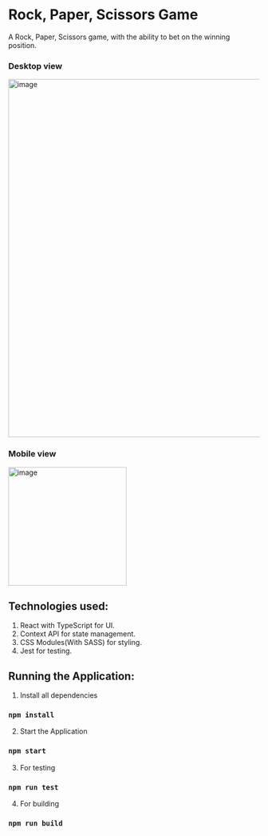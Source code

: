 # Rock, Paper, Scissors Game

A Rock, Paper, Scissors game, with the ability to bet on the winning position.

### Desktop view

<img width="717" alt="image" src="https://user-images.githubusercontent.com/40830836/217591344-59c86678-eaeb-438e-be0f-425e5d3ac90e.png">

### Mobile view
<img width="237" alt="image" src="https://user-images.githubusercontent.com/40830836/217594548-19647a72-bb47-466d-86f2-3f62584f8016.png">



## Technologies used:

1. React with TypeScript for UI.
2. Context API for state management.
3. CSS Modules(With SASS) for styling.
4. Jest for testing.

## Running the Application:

1. Install all dependencies

### `npm install`

2. Start the Application

### `npm start`

3. For testing

### `npm run test`

4. For building

### `npm run build`
